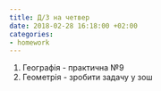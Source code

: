 ```yaml
---
title: Д/З на четвер
date: 2018-02-28 16:18:00 +02:00
categories:
- homework
---
```


1. Географія - практична №9
2. Геометрія - зробити задачу у зош